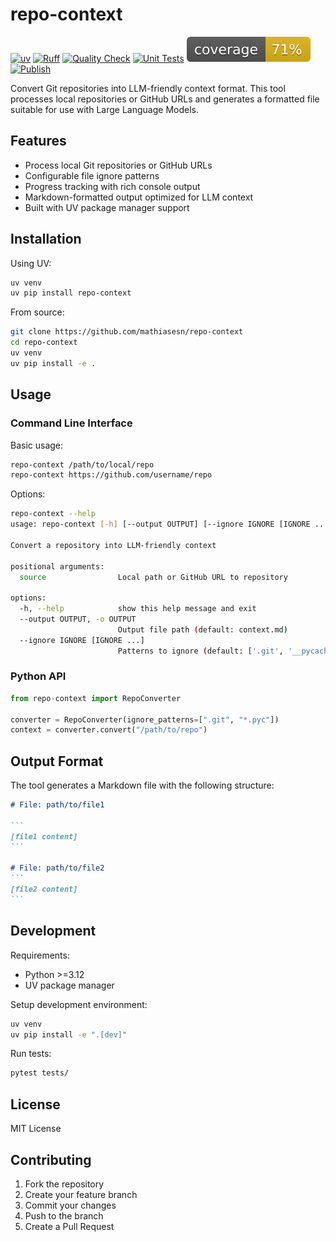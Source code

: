 # repo-context

[![uv](https://img.shields.io/endpoint?url=https://raw.githubusercontent.com/astral-sh/uv/main/assets/badge/v0.json)](https://github.com/astral-sh/uv)
[![Ruff](https://img.shields.io/endpoint?url=https://raw.githubusercontent.com/astral-sh/ruff/main/assets/badge/v2.json)](https://github.com/astral-sh/ruff)
[![Quality Check](https://github.com/mathiasesn/repo-context/actions/workflows/check.yaml/badge.svg?branch=master)](https://github.com/mathiasesn/repo-context/actions/workflows/check.yaml)
[![Unit Tests](https://github.com/mathiasesn/repo-context/actions/workflows/test.yaml/badge.svg)](https://github.com/mathiasesn/repo-context/actions/workflows/test.yaml)
![code coverage](https://raw.githubusercontent.com/mathiasesn/repo-context/coverage-badge/coverage.svg?raw=true)
[![Publish](https://github.com/mathiasesn/repo-context/actions/workflows/publish.yaml/badge.svg)](https://github.com/mathiasesn/repo-context/actions/workflows/publish.yaml)

Convert Git repositories into LLM-friendly context format. This tool processes local repositories or GitHub URLs and generates a formatted file suitable for use with Large Language Models.

## Features

- Process local Git repositories or GitHub URLs
- Configurable file ignore patterns
- Progress tracking with rich console output
- Markdown-formatted output optimized for LLM context
- Built with UV package manager support

## Installation

Using UV:
```bash
uv venv
uv pip install repo-context
```

From source:
```bash
git clone https://github.com/mathiasesn/repo-context
cd repo-context
uv venv
uv pip install -e .
```

## Usage

### Command Line Interface

Basic usage:
```bash
repo-context /path/to/local/repo
repo-context https://github.com/username/repo
```

Options:
```bash
repo-context --help
usage: repo-context [-h] [--output OUTPUT] [--ignore IGNORE [IGNORE ...]] source

Convert a repository into LLM-friendly context

positional arguments:
  source                Local path or GitHub URL to repository

options:
  -h, --help            show this help message and exit
  --output OUTPUT, -o OUTPUT
                        Output file path (default: context.md)
  --ignore IGNORE [IGNORE ...]
                        Patterns to ignore (default: ['.git', '__pycache__', '*.pyc', '*.pyo', '*.pyd', '.DS_Store'])
```

### Python API

```python
from repo-context import RepoConverter

converter = RepoConverter(ignore_patterns=[".git", "*.pyc"])
context = converter.convert("/path/to/repo")
```

## Output Format

The tool generates a Markdown file with the following structure:
````markdown
# File: path/to/file1

``` 
[file1 content]
``` 

# File: path/to/file2
``` 
[file2 content]
``` 
````

## Development

Requirements:
- Python >=3.12
- UV package manager

Setup development environment:
```bash
uv venv
uv pip install -e ".[dev]"
```

Run tests:
```bash
pytest tests/
```

## License

MIT License

## Contributing

1. Fork the repository
2. Create your feature branch
3. Commit your changes
4. Push to the branch
5. Create a Pull Request
